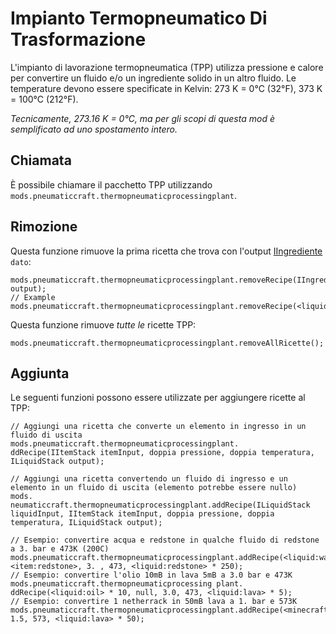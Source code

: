# Impianto Termopneumatico Di Trasformazione

L'impianto di lavorazione termopneumatica (TPP) utilizza pressione e calore per convertire un fluido e/o un ingrediente solido in un altro fluido. Le temperature devono essere specificate in Kelvin: 273 K = 0°C (32°F), 373 K = 100°C (212°F).

*Tecnicamente, 273.16 K = 0°C, ma per gli scopi di questa mod è semplificato ad uno spostamento intero.*

## Chiamata

È possibile chiamare il pacchetto TPP utilizzando `mods.pneumaticcraft.thermopneumaticprocessingplant`.

## Rimozione

Questa funzione rimuove la prima ricetta che trova con l'output [IIngrediente](/Vanilla/Variable_Types/IIngredient/) `dato`:

```zenscript
mods.pneumaticcraft.thermopneumaticprocessingplant.removeRecipe(IIngredient output);
// Example
mods.pneumaticcraft.thermopneumaticprocessingplant.removeRecipe(<liquid:lpg>);
```

Questa funzione rimuove *tutte le* ricette TPP:

```zenscript
mods.pneumaticcraft.thermopneumaticprocessingplant.removeAllRicette();
```

## Aggiunta

Le seguenti funzioni possono essere utilizzate per aggiungere ricette al TPP:

```zenscript
// Aggiungi una ricetta che converte un elemento in ingresso in un fluido di uscita
mods.pneumaticcraft.thermopneumaticprocessingplant. ddRecipe(IItemStack itemInput, doppia pressione, doppia temperatura, ILiquidStack output);

// Aggiungi una ricetta convertendo un fluido di ingresso e un elemento in un fluido di uscita (elemento potrebbe essere nullo)
mods. neumaticcraft.thermopneumaticprocessingplant.addRecipe(ILiquidStack liquidInput, IItemStack itemInput, doppia pressione, doppia temperatura, ILiquidStack output);

// Esempio: convertire acqua e redstone in qualche fluido di redstone a 3. bar e 473K (200C)
mods.pneumaticcraft.thermopneumaticprocessingplant.addRecipe(<liquid:water>, <item:redstone>, 3. , 473, <liquid:redstone> * 250);
// Esempio: convertire l'olio 10mB in lava 5mB a 3.0 bar e 473K
mods.pneumaticcraft.thermopneumaticprocessing plant. ddRecipe(<liquid:oil> * 10, null, 3.0, 473, <liquid:lava> * 5);
// Esempio: convertire 1 netherrack in 50mB lava a 1. bar e 573K
mods.pneumaticcraft.thermopneumaticprocessingplant.addRecipe(<minecraft:netherrack>, 1.5, 573, <liquid:lava> * 50);
```